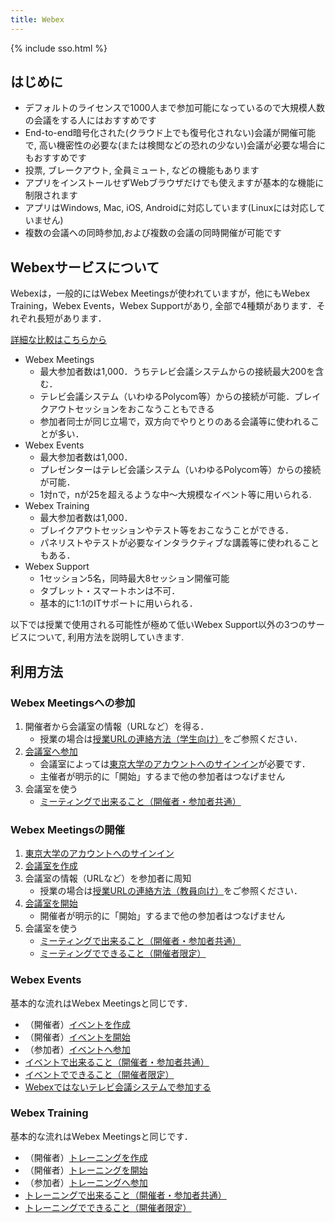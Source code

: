 ```yaml
---
title: Webex
---
```


{% include sso.html %}

## はじめに

* デフォルトのライセンスで1000人まで参加可能になっているので大規模人数の会議をする人にはおすすめです
* End-to-end暗号化された(クラウド上でも復号化されない)会議が開催可能で, 高い機密性の必要な(または検閲などの恐れの少ない)会議が必要な場合にもおすすめです
* 投票, ブレークアウト, 全員ミュート, などの機能もあります
* アプリをインストールせずWebブラウザだけでも使えますが基本的な機能に制限されます
* アプリはWindows, Mac, iOS, Androidに対応しています(Linuxには対応していません)
* 複数の会議への同時参加,および複数の会議の同時開催が可能です

## Webexサービスについて

Webexは，一般的にはWebex Meetingsが使われていますが，他にもWebex Training，Webex Events，Webex Supportがあり, 全部で4種類があります．それぞれ長短があります．

[詳細な比較はこちらから](https://www.cisco.com/c/ja_jp/products/conferencing/product_comparison.html)

* Webex Meetings
	* 最大参加者数は1,000．うちテレビ会議システムからの接続最大200を含む．
	* テレビ会議システム（いわゆるPolycom等）からの接続が可能．ブレイクアウトセッションをおこなうこともできる
	* 参加者同士が同じ立場で，双方向でやりとりのある会議等に使われることが多い．
* Webex Events
	* 最大参加者数は1,000．
	* プレゼンターはテレビ会議システム（いわゆるPolycom等）からの接続が可能．
	* 1対nで，nが25を超えるような中～大規模なイベント等に用いられる.
* Webex Training
	* 最大参加者数は1,000．
	* ブレイクアウトセッションやテスト等をおこなうことができる．
	* パネリストやテストが必要なインタラクティブな講義等に使われることもある．
* Webex Support
	* 1セッション5名，同時最大8セッション開催可能
	* タブレット・スマートホンは不可．
	* 基本的に1:1のITサポートに用いられる．

以下では授業で使用される可能性が極めて低いWebex Support以外の3つのサービスについて, 利用方法を説明していきます.

## 利用方法

### Webex Meetingsへの参加

1. 開催者から会議室の情報（URLなど）を得る．
    - 授業の場合は[授業URLの連絡方法（学生向け）](/oc/url)をご参照ください．
1. [会議室へ参加](join_meeting)
	- 会議室によっては[東京大学のアカウントへのサインイン](signin)が必要です．
	- 主催者が明示的に「開始」するまで他の参加者はつなげません
1. 会議室を使う
	* [ミーティングで出来ること（開催者・参加者共通）](do_meeting)

### Webex Meetingsの開催

1. [東京大学のアカウントへのサインイン](signin)
1. [会議室を作成](create_meeting)
1. 会議室の情報（URLなど）を参加者に周知
    - 授業の場合は[授業URLの連絡方法（教員向け）](/faculty_members/url)をご参照ください．
1. [会議室を開始](open_meeting)
	* 開催者が明示的に「開始」するまで他の参加者はつなげません
1. 会議室を使う
	* [ミーティングで出来ること（開催者・参加者共通）](do_meeting)
	* [ミーティングでできること（開催者限定）](do_meeting_host)

### Webex Events

基本的な流れはWebex Meetingsと同じです．

- （開催者）[イベントを作成](create_events)
- （開催者）[イベントを開始](open_events)
- （参加者）[イベントへ参加](join_events)
- [イベントで出来ること（開催者・参加者共通）](do_events)
- [イベントでできること（開催者限定）](do_events_host)
- [Webexではないテレビ会議システムで参加する](join_events_vc)

###  Webex Training

基本的な流れはWebex Meetingsと同じです．

- （開催者）[トレーニングを作成](create_training)
- （開催者）[トレーニングを開始](open_training)
- （参加者）[トレーニングへ参加](join_training)
- [トレーニングで出来ること（開催者・参加者共通）](do_training)
- [トレーニングでできること（開催者限定）](do_training_host)

